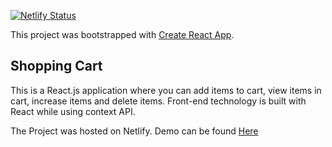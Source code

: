 [![Netlify Status](https://api.netlify.com/api/v1/badges/a370122d-1349-4490-b736-1fee06b1ee6c/deploy-status)](https://app.netlify.com/sites/cartassesment/deploys)

This project was bootstrapped with [Create React App](https://github.com/facebook/create-react-app).



## Shopping Cart

This is a React.js application where you can add items to cart, view items in cart, increase items and delete items. Front-end technology is built with React while using context API.

The Project was hosted on Netlify. 
Demo can be found [Here](https://cartassesment.netlify.app/)
